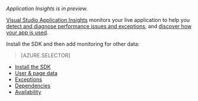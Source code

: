 
*Application Insights is in preview.*

<a name="selector1"></a>

[Visual Studio Application Insights](app-insights-overview.md) monitors your live application to help you [detect and diagnose performance issues and exceptions](app-insights-detect-triage-diagnose.md), and [discover how your app is used](app-insights-overview-usage.md). 

Install the SDK and then add monitoring for other data:

> [AZURE.SELECTOR]
- [Install the SDK](app-insights-asp-net.md#selector1)
- [User & page data](app-insights-javascript.md#selector1)
- [Exceptions](app-insights-asp-net-exceptions.md#selector1)
- [Dependencies](app-insights-asp-net-dependencies.md#selector1)
- [Availability](app-insights-monitor-web-app-availability.md#selector1)

